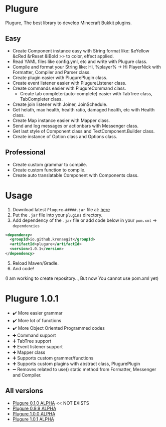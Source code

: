 # Plugure
Plugure, The best library to develop Minecraft Bukkit plugins.

## Easy
- Create Component instance easy with String format like: &eYellow &cRed &rReset &lBold >> to color, effect applied.
- Read YAML files like config.yml, etc and write with Plugure class.
- Compile and format your String like: Hi, %player% -> Hi PlayerNick  with Formatter, Compiler and Parser class.
- Create plugin easier with PlugurePlugin class.
- Create event listener easier with PlugureListener class.
- Create commands easier with PlugureCommand class.
  - Create tab completer(auto-complete) easier with TabTree class, TabCompleter class.
- Create join listener with Joiner, JoinSchedule.
- Get helath, max health, health ratio, damaged health, etc with Health class.
- Create Map instance easier with Mapper class.
- Send and log messages or actionbars with Messenger class.
- Get last style of Component class and TextComponent.Builder class.
- Create instance of Option class and Options class.

## Professional
- Create custom grammar to compile.
- Create custom function to compile.
- Create auto translatable Component with Components class.

# Usage
1. Download latest `Plugure-#####.jar` file at: [here](../../releases/latest)
2. Put the `.jar` file into your `plugins` directory.
3. Add dependency of the `.jar` file or add code below in your `pom.xml` -> `dependencies`
```xml
<dependency>
  <groupId>io.github.kronaegit</groupId>
  <artifactId>plugure</artifactId>
  <version>1.0.1</version>
</dependency>
```
5. Reload Maven/Gradle.
6. And code!


(I am working to create repository.., But now You cannot use pom.xml yet)

# Plugure 1.0.1
- ✔️ More easier grammar
- ✔️ More lot of functions
- ✔️ More Object Oriented Programmed codes
- ➕ Command support
- ➕ TabTree support
- ➕ Event listener support
- ➕ Mapper class
- ➕ Supports custom grammer/functions
- ➕ Supports custom plugins with abstract class, PlugurePlugin
- ➖ Removes related to use() static method from Formatter, Messenger and Compiler.

## All versions
- [Plugure 0.1.0 ALPHA](/Plugure-0.1.0.jar) << NOT EXISTS
- [Plugure 0.9.9 ALPHA](/Plugure-0.9.9.jar)
- [Plugure 1.0.0 ALPHA](/Plugure-1.0.0.jar)
- [Plugure 1.0.1 ALPHA](/Plugure-1.0.1.jar)
